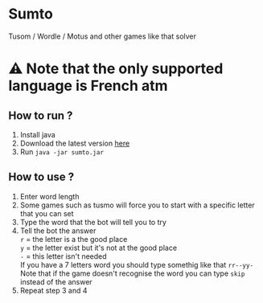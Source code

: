 # Sumto
Tusom / Wordle / Motus and other games like that solver

# ⚠️ Note that the only supported language is French atm

## How to run ?
1) Install java  
2) Download the latest version [here](https://github.com/UwUDev/Sumto/releases)
3) Run `java -jar sumto.jar`  

## How to use ?
1) Enter word length
2) Some games such as tusmo will force you to start with a specific letter that you can set
3) Type the word that the bot will tell you to try
4) Tell the bot the answer  
`r` = the letter is a the good place  
`y` = the letter exist but it's not at the good place  
`-` = this letter isn't needed  
If you have a 7 letters word you should type somethig like that `rr--yy-`  
Note that if the game doesn't recognise the word you can type `skip` instead of the answer
5) Repeat step 3 and 4
